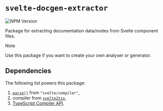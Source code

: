 # `svelte-docgen-extractor`

![NPM Version](https://img.shields.io/npm/v/svelte-docgen-extractor?style=for-the-badge&logo=npm)

Package for extracting documentation data/nodes from Svelte component files.

> [!NOTE]
> Use this package if you want to create your own analyser or generator.

## Dependencies

The following list powers this package:

1. [`parse()`](https://svelte.dev/docs/svelte/svelte-compiler#parse) from `"svelte/compiler"`,
1. compiler from [`svelte2tsx`](https://github.com/sveltejs/language-tools/tree/master/packages/svelte2tsx),
1. [TypeScript Compiler API](https://www.typescriptlang.org/docs/handbook/compiler-api.html).
